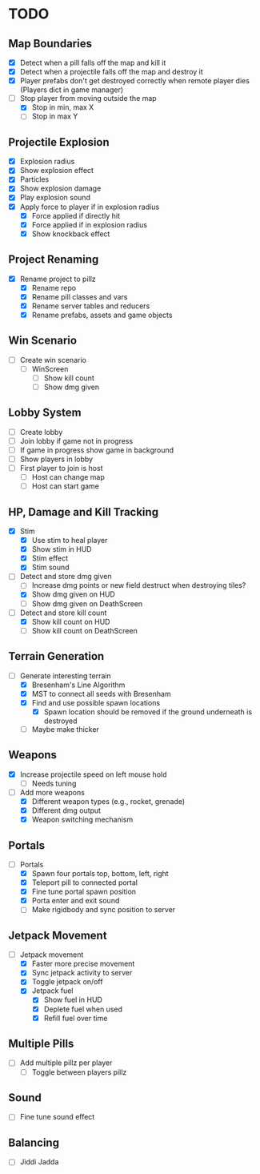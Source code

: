 # TODO

## Map Boundaries
- [x] Detect when a pill falls off the map and kill it
- [x] Detect when a projectile falls off the map and destroy it
- [x] Player prefabs don't get destroyed correctly when remote player dies (Players dict in game manager)
- [ ] Stop player from moving outside the map
    - [x] Stop in min, max X
    - [ ] Stop in max Y

## Projectile Explosion
- [x] Explosion radius
- [x] Show explosion effect
- [x] Particles
- [x] Show explosion damage
- [x] Play explosion sound
- [x] Apply force to player if in explosion radius
    - [x] Force applied if directly hit
    - [x] Force applied if in explosion radius
    - [x] Show knockback effect

## Project Renaming
- [x] Rename project to pillz
    - [x] Rename repo
    - [x] Rename pill classes and vars
    - [x] Rename server tables and reducers
    - [x] Rename prefabs, assets and game objects

## Win Scenario
- [ ] Create win scenario
    - [ ] WinScreen
        - [ ] Show kill count
        - [ ] Show dmg given

## Lobby System
- [ ] Create lobby
- [ ] Join lobby if game not in progress
- [ ] If game in progress show game in background
- [ ] Show players in lobby
- [ ] First player to join is host
    - [ ] Host can change map
    - [ ] Host can start game

## HP, Damage and Kill Tracking
- [x] Stim
    - [x] Use stim to heal player
    - [x] Show stim in HUD
    - [x] Stim effect
    - [x] Stim sound
- [ ] Detect and store dmg given
    - [ ] Increase dmg points or new field destruct when destroying tiles?
    - [x] Show dmg given on HUD
    - [ ] Show dmg given on DeathScreen
- [ ] Detect and store kill count
    - [x] Show kill count on HUD
    - [ ] Show kill count on DeathScreen

## Terrain Generation
- [ ] Generate interesting terrain
    - [x] Bresenham's Line Algorithm
    - [x] MST to connect all seeds with Bresenham
    - [x] Find and use possible spawn locations
        - [x] Spawn location should be removed if the ground underneath is destroyed
    - [ ] Maybe make thicker

## Weapons
- [x] Increase projectile speed on left mouse hold
    - [ ] Needs tuning
- [ ] Add more weapons
    - [x] Different weapon types (e\.g\., rocket, grenade)
    - [x] Different dmg output
    - [x] Weapon switching mechanism

## Portals
- [ ] Portals
    - [x] Spawn four portals top, bottom, left, right
    - [x] Teleport pill to connected portal
    - [x] Fine tune portal spawn position
    - [x] Porta enter and exit sound
    - [ ] Make rigidbody and sync position to server

## Jetpack Movement
- [ ] Jetpack movement
    - [x] Faster more precise movement
    - [x] Sync jetpack activity to server
    - [x] Toggle jetpack on/off
    - [x] Jetpack fuel
        - [x] Show fuel in HUD
        - [x] Deplete fuel when used
        - [x] Refill fuel over time

## Multiple Pills
- [ ] Add multiple pillz per player
    - [ ] Toggle between players pillz

## Sound
- [ ] Fine tune sound effect

## Balancing
- [ ] Jiddi Jadda